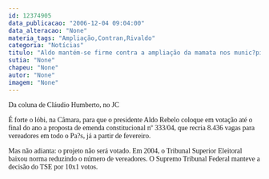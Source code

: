 ```yaml
---
id: 12374905
data_publicacao: "2006-12-04 09:04:00"
data_alteracao: "None"
materia_tags: "Ampliação,Contran,Rivaldo"
categoria: "Notícias"
titulo: "Aldo mantém-se firme contra a ampliação da mamata nos munic?pios"
sutia: "None"
chapeu: "None"
autor: "None"
imagem: "None"
---
```

<p><P><FONT face=Verdana>Da coluna de Cláudio Humberto, no JC</FONT></P></p>
<p><P><FONT face=Verdana>É forte o lóbi, na Câmara, para que o presidente Aldo Rebelo coloque em votação até o final do ano a proposta de emenda constitucional nº 333/04, que recria 8.436 vagas para vereadores em todo o Pa?s, já a partir de fevereiro. </FONT></P></p>
<p><P><FONT face=Verdana>Mas não adianta: o projeto não será votado. Em 2004, o Tribunal Superior Eleitoral baixou norma reduzindo o número de vereadores. O Supremo Tribunal Federal manteve a decisão do TSE por 10x1 votos.<BR></FONT></P> </p>
